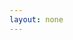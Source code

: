 ```yaml
---
layout: none
---
```


<RedoclyAPIBlock src="https://developer-stage.adobe.com/firefly-services/docs/generative_expand.json" width="600px" disableSidebar />
